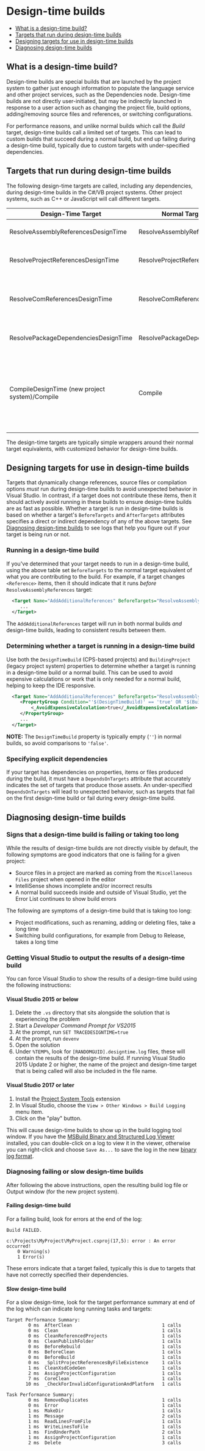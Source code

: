 # Design-time builds

- [What is a design-time build?](#what-is-a-design-time-build)
- [Targets that run during design-time builds](#targets-that-run-during-design-time-builds)
- [Designing targets for use in design-time builds](#designing-targets-for-use-in-design-time-builds)
- [Diagnosing design-time builds](#diagnosing-design-time-builds)

## What is a design-time build?

Design-time builds are special builds that are launched by the project system to gather just enough information to populate the language service and other project services, such as the Dependencies node.  Design-time builds are not directly user-initiated, but may be indirectly launched in response to a user action such as changing the project file, build options, adding/removing source files and references, or switching configurations.

For performance reasons, and unlike normal builds which call the _Build_ target, design-time builds call a limited set of targets. This can lead to custom builds that succeed during a normal build, but end up failing during a design-time build, typically due to custom targets with under-specified dependencies.

## Targets that run during design-time builds

The following design-time targets are called, including any dependencies, during design-time builds in the C#/VB project systems. Other project systems, such as C++ or JavaScript will call different targets. 

Design-Time Target                            | Normal Target                      | Description
----------------------------------------------|------------------------------------|------------------
ResolveAssemblyReferencesDesignTime           | ResolveAssemblyReferences          | Resolves `<Reference>` items to their paths.
ResolveProjectReferencesDesignTime            | ResolveProjectReferences           | Resolves `<ProjectReference>` items to their output paths.
ResolveComReferencesDesignTime                | ResolveComReferences               | Resolves `<COMReference>` items to their primary interop assemblies (PIA) paths.
ResolvePackageDependenciesDesignTime          | ResolvePackageDependencies         | Resolves `<PackageReference>` items to their paths.
CompileDesignTime (new project system)/Compile| Compile                            | Passes command-line arguments, `<Compile>` items and `<Analyzer>` items to the compiler in normal builds, or to the language service in design-time builds.

The design-time targets are typically simple wrappers around their normal target equivalents, with customized behavior for design-time builds. 

## Designing targets for use in design-time builds

Targets that dynamically change references, source files or compilation options _must_ run during design-time builds to avoid unexpected behavior in Visual Studio. In contrast, if a target does not contribute these items, then it should actively avoid running in these builds to ensure design-time builds are as fast as possible. Whether a target is run in design-time builds is based on whether a target's `BeforeTargets` and `AfterTargets` attributes specifies a direct or indirect dependency of any of the above  targets. See [Diagnosing design-time builds](#diagnosing-design-time-builds) to see logs that help you figure out if your target is being run or not.

### Running in a design-time build

If you've determined that your target needs to run in a design-time build, using the above table set `BeforeTargets` to the normal target equivalent of what you are contributing to the build. For example, if a target changes `<Reference>` items, then it should indicate that it runs _before_ `ResolveAssemblyReferences` target:

``` XML
  <Target Name="AddAdditionalReferences" BeforeTargets="ResolveAssemblyReferences">
     ...
  </Target>
```
The `AddAdditionalReferences` target will run in both normal builds _and_ design-time builds, leading to consistent results between them.

### Determining whether a target is running in a design-time build

Use both the `DesignTimeBuild` (CPS-based projects) and `BuildingProject` (legacy project system) properties to determine whether a target is running in a design-time build or a normal build. This can be used to avoid expensive calculations or work that is only needed for a normal build, helping to keep the IDE responsive.

``` XML
  <Target Name="AddAdditionalReferences" BeforeTargets="ResolveAssemblyReferences">
     <PropertyGroup Condition="'$(DesignTimeBuild)' == 'true' OR '$(BuildingProject)' != 'true'">
         <_AvoidExpensiveCalculation>true</_AvoidExpensiveCalculation>
     </PropertyGroup>
     ...
  </Target>
```

__NOTE:__ The `DesignTimeBuild` property is typically empty (`''`) in normal builds, so avoid comparisons to `'false'`.
 
### Specifying explicit dependencies

If your target has dependencies on properties, items or files produced during the build, it must have a `DependsOnTargets` attribute that accurately indicates the set of targets that produce those assets. An under-specified `DependsOnTargets` will lead to unexpected behavior, such as targets that fail on the first design-time build or fail during every design-time build.

## Diagnosing design-time builds

### Signs that a design-time build is failing or taking too long

While the results of design-time builds are not directly visible by default, the following symptoms are good indicators that one is failing for a given project:

- Source files in a project are marked as coming from the `Miscellaneous Files` project when opened in the editor
- IntelliSense shows incomplete and/or incorrect results
- A normal build succeeds inside and outside of Visual Studio, yet the Error List continues to show build errors

The following are symptoms of a design-time build that is taking too long:

- Project modifications, such as renaming, adding or deleting files, take a long time
- Switching build configurations, for example from Debug to Release, takes a long time

### Getting Visual Studio to output the results of a design-time build

You can force Visual Studio to show the results of a design-time build using the following instructions:

#### Visual Studio 2015 or below

1. Delete the `.vs` directory that sits alongside the solution that is experiencing the problem
2. Start a _Developer Command Prompt for VS2015_
3. At the prompt, run `SET TRACEDESIGNTIME=true`
4. At the prompt, run `devenv`
5. Open the solution
6. Under `%TEMP%`, look for `[RANDOMGUID].designtime.log` files, these will contain the results of the design-time build. If running Visual Studio 2015 Update 2 or higher, the name of the project and design-time target that is being called will also be included in the file name.

#### Visual Studio 2017 or later

1. Install the [Project System Tools](https://marketplace.visualstudio.com/items?itemName=VisualStudioProductTeam.ProjectSystemTools) extension
2. In Visual Studio, choose the `View > Other Windows > Build Logging` menu item.
3. Click on the "play" button.

This will cause design-time builds to show up in the build logging tool window. If you have the [MSBuild Binary and Structured Log Viewer](http://msbuildlog.com/) installed, you can double-click on a log to view it in the viewer, otherwise you can right-click and choose `Save As...` to save the log in the new [binary log format](https://github.com/Microsoft/msbuild/wiki/Binary-Log).

### Diagnosing failing or slow design-time builds

After following the above instructions, open the resulting build log file or Output window (for the new project system).

#### Failing design-time build
For a failing build, look for errors at the end of the log:

```
Build FAILED.

c:\Projects\MyProject\MyProject.csproj(17,5): error : An error occurred!
    0 Warning(s)
    1 Error(s)
```

These errors indicate that a target failed, typically this is due to targets that have not correctly specified their dependencies.


#### Slow design-time build
For a slow design-time, look for the target performance summary at end of the log which can indicate long running tasks and targets:

```
Target Performance Summary:
        0 ms  AfterClean                                 1 calls
        0 ms  Clean                                      1 calls
        0 ms  CleanReferencedProjects                    1 calls
        0 ms  CleanPublishFolder                         1 calls
        0 ms  BeforeRebuild                              1 calls
        0 ms  BeforeClean                                1 calls
        0 ms  BeforeBuild                                1 calls
        0 ms  _SplitProjectReferencesByFileExistence     1 calls
        1 ms  CleanXsdCodeGen                            1 calls
        2 ms  AssignProjectConfiguration                 1 calls
        7 ms  CoreClean                                  1 calls
       10 ms  _CheckForInvalidConfigurationAndPlatform   1 calls

Task Performance Summary:
        0 ms  RemoveDuplicates                           1 calls
        0 ms  Error                                      1 calls
        1 ms  MakeDir                                    1 calls
        1 ms  Message                                    2 calls
        1 ms  ReadLinesFromFile                          1 calls
        1 ms  WriteLinesToFile                           1 calls
        1 ms  FindUnderPath                              2 calls
        1 ms  AssignProjectConfiguration                 1 calls
        2 ms  Delete                                     3 calls
``` 
